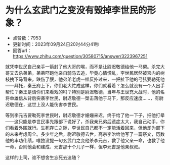 # 为什么玄武门之变没有毁掉李世民的形象？
- 点赞数：7953
- 更新时间：2023年09月24日20时44分41秒
- 回答url：https://www.zhihu.com/question/30580715/answer/3223967251
<body>
 <p data-pid="H1EEgt_H">就凭李世民自己亲手一箭封了他大哥的喉，而不是让尉迟敬德给他一马槊。杀完大哥又去杀弟弟，弟弟吓跑他亲自骑马去追，毕竟心情慌乱，李世民居然被宫内的树枝拽下马背来，跌伤了腰，他弟弟老虎一样反扑过来，一把扯下他的弓弦要勒死他——拜托，秦王府上下，你们老大忙成这样，你们就看着？怎么就没有一个人出手帮忙？秦王是请你们来看戏的吗？特别是尉迟敬德，当年与王世充大战时，他的名将单雄信从背后突袭李世民，尉迟敬德一槊击落他于马下，那反应速度……，有尉迟敬德在，这世上没人能伤害李世民。</p>
 <p data-pid="wMBNScT2">等到李元吉要勒死李世民时，尉迟敬德才姗姗来迟，终于给了他一下子，把他打晕——这只能是李世民事先跟部下说好了，杀我亲兄弟后遗症太大，我自己动手，你们看着外围就行。生死存亡之际，李世民自己都不一定能活着回来，但他却为部下的未来考虑周全。多少年之后，尉迟敬德去世，高宗李治给他写了一篇祭文，历数他的丰功伟绩，唯独没提一句玄武门之变他杀李元吉，救了他父亲一命，也救了他一命，否则他会和建成、元吉那十个儿子一样，但李元吉是他亲叔叔。</p>
 <p data-pid="4MHqVVH3">这样的上司，谁不想舍生忘死去追随？</p>
</body>